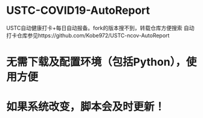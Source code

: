 # USTC-COVID19-AutoReport
USTC自动健康打卡+每日自动报备。fork的版本搜不到，转载仓库方便搜索
自动打卡仓库参见https://github.com/Kobe972/USTC-ncov-AutoReport

# 无需下载及配置环境（包括Python），使用方便
# 如果系统改变，脚本会及时更新！
